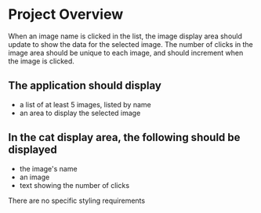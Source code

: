 # Project Overview
When an image name is clicked in the list, the image display area should update to show the data for the selected image.
The number of clicks in the image area should be unique to each image, and should increment when the image is clicked.

## The application should display

- a list of at least 5 images, listed by name
- an area to display the selected image

## In the cat display area, the following should be displayed

- the image's name
- an image
- text showing the number of clicks

There are no specific styling requirements
